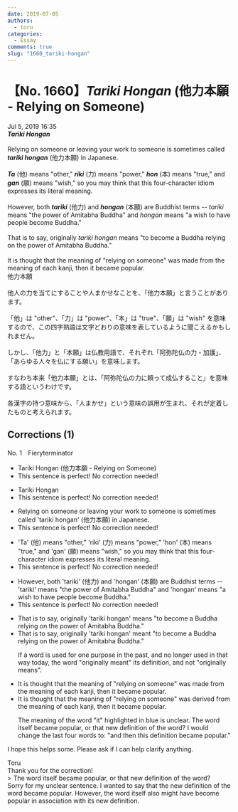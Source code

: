 ```yaml
---
date: 2019-07-05
authors:
  - toru
categories:
  - Essay
comments: true
slug: "1660_tariki-hongan"
---
```


# 【No. 1660】<strong><em>Tariki Hongan</strong></em> (他力本願 - Relying on Someone)
<div class="date">Jul 5, 2019 16:35</div>
<div id="post"><div id="body_show_ori">
<strong><em>Tariki Hongan</strong></em><br/><br/>Relying on someone or leaving your work to someone is sometimes called <strong><em>tariki hongan</em></strong> (他力本願) in Japanese.<br/><br/><strong><em>Ta</em></strong> (他) means "other," <strong><em>riki</em></strong> (力) means "power," <strong><em>hon</em></strong> (本) means "true," and <strong><em>gan</em></strong> (願) means "wish," so you may think that this four-character idiom expresses its literal meaning.<br/><br/>However, both <strong><em>tariki</em></strong> (他力) and <strong><em>hongan</em></strong> (本願) are Buddhist terms -- <em>tariki</em> means "the power of Amitabha Buddha" and <em>hongan</em> means "a wish to have people become Buddha."<br/><br/>That is to say, originally <em>tariki hongan</em> means "to become a Buddha relying on the power of Amitabha Buddha."<br/><br/>It is thought that the meaning of "relying on someone" was made from the meaning of each kanji, then it became popular.
</div></div>

<!-- more -->

<div id="post_ja"><div id="body_show_mo">
他力本願<br/><br/>他人の力を当てにすることや人まかせなことを、「他力本願」と言うことがあります。<br/><br/>「他」は "other"、「力」は "power"、「本」は "true"、「願」は "wish" を意味するので、この四字熟語は文字どおりの意味を表しているように聞こえるかもしれません。<br/><br/>しかし、「他力」と「本願」は仏教用語で、それぞれ「阿弥陀仏の力・加護」、「あらゆる人々を仏にする願い」を意味します。<br/><br/>すなわち本来「他力本願」とは、「阿弥陀仏の力に頼って成仏すること」を意味する語というわけです。<br/><br/>各漢字の持つ意味から、「人まかせ」という意味の誤用が生まれ、それが定着したものと考えられます。
</div></div>

## Corrections (1)
<div id="block"><div class="first_name"> No. 1　<span class="just_name">Fieryterminator</span></div><div id="block2">
<ul class="correction_field">
<li class="incorrect">Tariki Hongan (他力本願 - Relying on Someone)</li>
<li class="corrected perfect">This sentence is perfect! No correction needed!</li>
</ul>
<ul class="correction_field">
<li class="incorrect">Tariki Hongan</li>
<li class="corrected perfect">This sentence is perfect! No correction needed!</li>
</ul>
<ul class="correction_field">
<li class="incorrect">Relying on someone or leaving your work to someone is sometimes called 'tariki hongan' (他力本願) in Japanese.</li>
<li class="corrected perfect">This sentence is perfect! No correction needed!</li>
</ul>
<ul class="correction_field">
<li class="incorrect">'Ta' (他) means "other," 'riki' (力) means "power," 'hon' (本) means "true," and 'gan' (願) means "wish," so you may think that this four-character idiom expresses its literal meaning.</li>
<li class="corrected perfect">This sentence is perfect! No correction needed!</li>
</ul>
<ul class="correction_field">
<li class="incorrect">However, both 'tariki' (他力) and 'hongan' (本願) are Buddhist terms -- 'tariki' means "the power of Amitabha Buddha" and 'hongan' means "a wish to have people become Buddha."</li>
<li class="corrected perfect">This sentence is perfect! No correction needed!</li>
</ul>
<ul class="correction_field">
<li class="incorrect">That is to say, originally 'tariki hongan' means "to become a Buddha relying on the power of Amitabha Buddha."</li>
<li class="corrected correct">
That is to say, originally 'tariki hongan' mean<span class="f_blue">t</span> "to become a Buddha relying on the power of Amitabha Buddha."
<p class="correction_comment">If a word is used for one purpose in the past, and no longer used in that way today, the word "originally meant" its definition, and not "originally means".</p>
</li>
</ul>
<ul class="correction_field">
<li class="incorrect">It is thought that the meaning of "relying on someone" was made from the meaning of each kanji, then it became popular.</li>
<li class="corrected correct">
It is thought that the meaning of "relying on someone" was <span class="f_blue">derived</span> from the meaning of each kanji, then <span class="f_blue">it</span> became popular.
<p class="correction_comment">The meaning of the word "it" highlighted in blue is unclear. The word itself became popular, or that new definition of the word? I would change the last four words to: "and then this definition became popular."</p>
</li>
</ul>
<p class="comment_small">
 I hope this helps some. Please ask if I can help clarify anything.
</p>

</div><div class="name"><span class="just_name">Toru</span><br>
Thank you for the correction!<br/>&gt; The word itself became popular, or that new definition of the word?<br/>Sorry for my unclear sentence. I wanted to say that the new definition of the word became popular. However, the word itself also might have become popular in association with its new definition.
</div>
</div>
